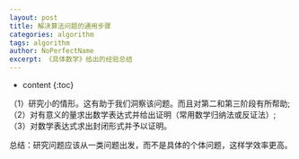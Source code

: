 ```yaml
---
layout: post
title: 解决算法问题的通用步骤
categories: algorithm
tags: algorithm
author: NoPerfectName
excerpt: 《具体数学》给出的经验总结
---
```


* content
{:toc}


（1）研究小的情形。这有助于我们洞察该问题。而且对第二和第三阶段有所帮助;  
（2）对有意义的量求出数学表达式并给出证明（常用数学归纳法或反证法）;  
（3）对数学表达式求出封闭形式并予以证明。  

总结：研究问题应该从一类问题出发，而不是具体的个体问题，这样学效率更高。


